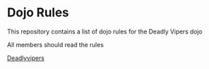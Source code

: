 Dojo Rules
==========

This repository contains a list of dojo rules for the Deadly Vipers dojo

All members should read the rules

[Deadlyvipers]("https://github.com/deadlyvipers")
